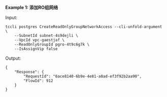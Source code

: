 **Example 1: 添加RO组网络**



Input: 

```
tccli postgres CreateReadOnlyGroupNetworkAccess --cli-unfold-argument  \
    --SubnetId subnet-4s9dejli \
    --VpcId vpc-gaestjaf \
    --ReadOnlyGroupId pgro-4t9c6g7k \
    --IsAssignVip false
```

Output: 
```
{
    "Response": {
        "RequestId": "6ace8140-6b9e-4e81-a8ad-ef3f92b2aa90",
        "FlowId": 912
    }
}
```

